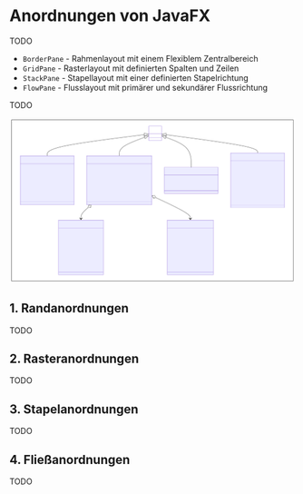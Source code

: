 # Anordnungen von JavaFX

TODO

* `BorderPane` - Rahmenlayout mit einem Flexiblem Zentralbereich
* `GridPane` - Rasterlayout mit definierten Spalten und Zeilen
* `StackPane` - Stapellayout mit einer definierten Stapelrichtung
* `FlowPane` - Flusslayout mit primärer und sekundärer Flussrichtung

TODO

![](../Grafiken/JavaFX/Pane.svg)

## 1. Randanordnungen

TODO

## 2. Rasteranordnungen

TODO

## 3. Stapelanordnungen

TODO

## 4. Fließanordnungen

TODO